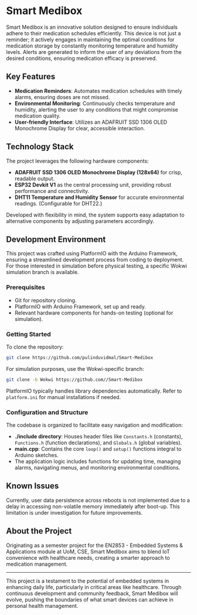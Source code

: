 # Smart Medibox

Smart Medibox is an innovative solution designed to ensure individuals adhere to their medication schedules efficiently. This device is not just a reminder; it actively engages in maintaining the optimal conditions for medication storage by constantly monitoring temperature and humidity levels. Alerts are generated to inform the user of any deviations from the desired conditions, ensuring medication efficacy is preserved.

## Key Features

- **Medication Reminders**: Automates medication schedules with timely alarms, ensuring doses are not missed.
- **Environmental Monitoring**: Continuously checks temperature and humidity, alerting the user to any conditions that might compromise medication quality.
- **User-friendly Interface**: Utilizes an ADAFRUIT SSD 1306 OLED Monochrome Display for clear, accessible interaction.

## Technology Stack

The project leverages the following hardware components:

- **ADAFRUIT SSD 1306 OLED Monochrome Display (128x64)** for crisp, readable output.
- **ESP32 Devkit V1** as the central processing unit, providing robust performance and connectivity.
- **DHT11 Temperature and Humidity Sensor** for accurate environmental readings. (Configurable for DHT22.)

Developed with flexibility in mind, the system supports easy adaptation to alternative components by adjusting parameters accordingly.

## Development Environment

This project was crafted using PlatformIO with the Arduino Framework, ensuring a streamlined development process from coding to deployment. For those interested in simulation before physical testing, a specific Wokwi simulation branch is available.

### Prerequisites

- Git for repository cloning.
- PlatformIO with Arduino Framework, set up and ready.
- Relevant hardware components for hands-on testing (optional for simulation).

### Getting Started

To clone the repository:

```bash
git clone https://github.com/pulinduvidmal/Smart-Medibox
```

For simulation purposes, use the Wokwi-specific branch:

```bash
git clone -b Wokwi https://github.com//Smart-Medibox
```

PlatformIO typically handles library dependencies automatically. Refer to `platform.ini` for manual installations if needed.

### Configuration and Structure

The codebase is organized to facilitate easy navigation and modification:

- **./include directory**: Houses header files like `Constants.h` (constants), `Functions.h` (function declarations), and `Globals.h` (global variables).
- **main.cpp**: Contains the core `loop()` and `setup()` functions integral to Arduino sketches.
- The application logic includes functions for updating time, managing alarms, navigating menus, and monitoring environmental conditions.

## Known Issues

Currently, user data persistence across reboots is not implemented due to a delay in accessing non-volatile memory immediately after boot-up. This limitation is under investigation for future improvements.

## About the Project

Originating as a semester project for the EN2853 - Embedded Systems & Applications module at UoM, CSE, Smart Medibox aims to blend IoT convenience with healthcare needs, creating a smarter approach to medication management.

---

This project is a testament to the potential of embedded systems in enhancing daily life, particularly in critical areas like healthcare. Through continuous development and community feedback, Smart Medibox will evolve, pushing the boundaries of what smart devices can achieve in personal health management.
